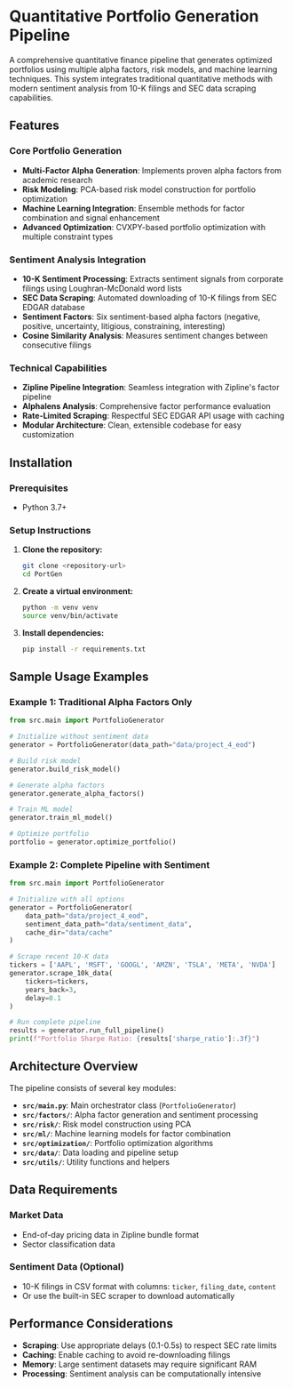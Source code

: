 # Quantitative Portfolio Generation Pipeline

A comprehensive quantitative finance pipeline that generates optimized portfolios using multiple alpha factors, risk models, and machine learning techniques. This system integrates traditional quantitative methods with modern sentiment analysis from 10-K filings and SEC data scraping capabilities.

## Features

### Core Portfolio Generation
- **Multi-Factor Alpha Generation**: Implements proven alpha factors from academic research
- **Risk Modeling**: PCA-based risk model construction for portfolio optimization
- **Machine Learning Integration**: Ensemble methods for factor combination and signal enhancement
- **Advanced Optimization**: CVXPY-based portfolio optimization with multiple constraint types

### Sentiment Analysis Integration
- **10-K Sentiment Processing**: Extracts sentiment signals from corporate filings using Loughran-McDonald word lists
- **SEC Data Scraping**: Automated downloading of 10-K filings from SEC EDGAR database
- **Sentiment Factors**: Six sentiment-based alpha factors (negative, positive, uncertainty, litigious, constraining, interesting)
- **Cosine Similarity Analysis**: Measures sentiment changes between consecutive filings

### Technical Capabilities
- **Zipline Pipeline Integration**: Seamless integration with Zipline's factor pipeline
- **Alphalens Analysis**: Comprehensive factor performance evaluation
- **Rate-Limited Scraping**: Respectful SEC EDGAR API usage with caching
- **Modular Architecture**: Clean, extensible codebase for easy customization

## Installation

### Prerequisites
- Python 3.7+

### Setup Instructions

1. **Clone the repository:**
   ```bash
   git clone <repository-url>
   cd PortGen
   ```

2. **Create a virtual environment:**
   ```bash
   python -m venv venv
   source venv/bin/activate 
   ```

3. **Install dependencies:**
   ```bash
   pip install -r requirements.txt
   ```

## Sample Usage Examples

### Example 1: Traditional Alpha Factors Only

```python
from src.main import PortfolioGenerator

# Initialize without sentiment data
generator = PortfolioGenerator(data_path="data/project_4_eod")

# Build risk model
generator.build_risk_model()

# Generate alpha factors
generator.generate_alpha_factors()

# Train ML model
generator.train_ml_model()

# Optimize portfolio
portfolio = generator.optimize_portfolio()
```

### Example 2: Complete Pipeline with Sentiment

```python
from src.main import PortfolioGenerator

# Initialize with all options
generator = PortfolioGenerator(
    data_path="data/project_4_eod",
    sentiment_data_path="data/sentiment_data",
    cache_dir="data/cache"
)

# Scrape recent 10-K data
tickers = ['AAPL', 'MSFT', 'GOOGL', 'AMZN', 'TSLA', 'META', 'NVDA']
generator.scrape_10k_data(
    tickers=tickers,
    years_back=3,
    delay=0.1
)

# Run complete pipeline
results = generator.run_full_pipeline()
print(f"Portfolio Sharpe Ratio: {results['sharpe_ratio']:.3f}")
```


## Architecture Overview

The pipeline consists of several key modules:

- **`src/main.py`**: Main orchestrator class (`PortfolioGenerator`)
- **`src/factors/`**: Alpha factor generation and sentiment processing
- **`src/risk/`**: Risk model construction using PCA
- **`src/ml/`**: Machine learning models for factor combination
- **`src/optimization/`**: Portfolio optimization algorithms
- **`src/data/`**: Data loading and pipeline setup
- **`src/utils/`**: Utility functions and helpers

## Data Requirements

### Market Data
- End-of-day pricing data in Zipline bundle format
- Sector classification data

### Sentiment Data (Optional)
- 10-K filings in CSV format with columns: `ticker`, `filing_date`, `content`
- Or use the built-in SEC scraper to download automatically

## Performance Considerations

- **Scraping**: Use appropriate delays (0.1-0.5s) to respect SEC rate limits
- **Caching**: Enable caching to avoid re-downloading filings
- **Memory**: Large sentiment datasets may require significant RAM
- **Processing**: Sentiment analysis can be computationally intensive

